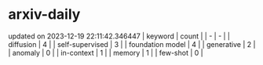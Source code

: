 # arxiv-daily
updated on 2023-12-19 22:11:42.346447
| keyword | count |
| - | - |
| diffusion | 4 |
| self-supervised | 3 |
| foundation model | 4 |
| generative | 2 |
| anomaly | 0 |
| in-context | 1 |
| memory | 1 |
| few-shot | 0 |
